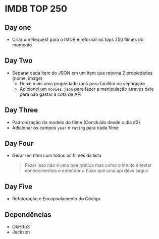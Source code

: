 # IMDB TOP 250

## Day one

- Criar um Request para o IMDB e retornar os tops 250 filmes do momento

## Day Two

- Separar cada item do JSON em um item que retorna 2 propiedades (nome, image) 
  - Deixe mais uma propiedade rank para facilitar na separação
  - Adicionei um `movies.json` para fazer a manipulação através dele para não gastar a cota de API

## Day Three

- Padronização do modelo do filme (Concluído desde o dia #2)
- Adicionar os campos `year` e `rating` para cada filme

## Day Four

- Gerar um html com todos os filmes da lista
  > Fazer isso não é uma boa prática mas como o intuito é testar conhecimentos e entender o fluxo que uma api deve seguir

## Day Five

- Refatoração e Encapsulamento do Código




## Dependências 

- OkHttp3
- Jackson